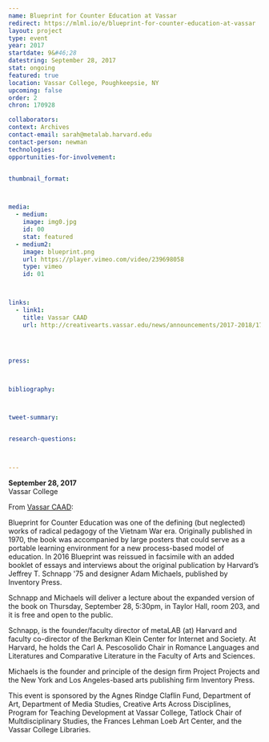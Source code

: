 ```yaml
---
name: Blueprint for Counter Education at Vassar
redirect: https://mlml.io/e/blueprint-for-counter-education-at-vassar
layout: project
type: event
year: 2017
startdate: 9&#46;28
datestring: September 28, 2017
stat: ongoing
featured: true
location: Vassar College, Poughkeepsie, NY
upcoming: false
order: 2
chron: 170928

collaborators:
context: Archives
contact-email: sarah@metalab.harvard.edu
contact-person: newman
technologies: 
opportunities-for-involvement:


thumbnail_format:



media:
  - medium:
    image: img0.jpg
    id: 00
    stat: featured
  - medium2:
    image: blueprint.png
    url: https://player.vimeo.com/video/239698058
    type: vimeo
    id: 01



links:
  - link1: 
    title: Vassar CAAD
    url: http://creativearts.vassar.edu/news/announcements/2017-2018/170928-blueprint-counter-education.html	




press:



bibliography:



tweet-summary:


research-questions:



---
```


**September 28, 2017**<br />
Vassar College

From [Vassar CAAD](http://creativearts.vassar.edu/news/announcements/2017-2018/170928-blueprint-counter-education.html):

Blueprint for Counter Education was one of the defining (but neglected) works of radical pedagogy of the Vietnam War era.  Originally published in 1970, the book was accompanied by large posters that could serve as a portable learning environment for a new process-based model of education. In 2016 Blueprint was reissued in facsimile with an added booklet of essays and interviews  about the original publication by Harvard’s Jeffrey T. Schnapp '75 and designer Adam Michaels, published by Inventory Press.

Schnapp and Michaels will deliver a lecture about the expanded version of the book on Thursday, September 28, 5:30pm, in Taylor Hall, room 203, and it is free and open to the public.

Schnapp, is the founder/faculty director of metaLAB (at) Harvard and faculty co-director of the Berkman Klein Center for Internet and Society. At Harvard, he holds the Carl A. Pescosolido Chair in Romance Languages and Literatures and Comparative Literature in the Faculty of Arts and Sciences.

Michaels is the founder and principle of the design firm Project Projects and the New York and Los Angeles-based  arts publishing firm Inventory Press.

This event is sponsored by the Agnes Rindge Claflin Fund, Department of Art, Department of Media Studies, Creative Arts Across Disciplines, Program for Teaching Development at Vassar College, Tatlock Chair of Multdisciplinary Studies, the Frances Lehman Loeb Art Center, and the Vassar College Libraries.
